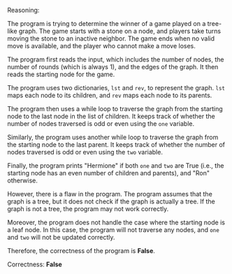 Reasoning:

The program is trying to determine the winner of a game played on a tree-like graph. The game starts with a stone on a node, and players take turns moving the stone to an inactive neighbor. The game ends when no valid move is available, and the player who cannot make a move loses.

The program first reads the input, which includes the number of nodes, the number of rounds (which is always 1), and the edges of the graph. It then reads the starting node for the game.

The program uses two dictionaries, `lst` and `rev`, to represent the graph. `lst` maps each node to its children, and `rev` maps each node to its parents.

The program then uses a while loop to traverse the graph from the starting node to the last node in the list of children. It keeps track of whether the number of nodes traversed is odd or even using the `one` variable.

Similarly, the program uses another while loop to traverse the graph from the starting node to the last parent. It keeps track of whether the number of nodes traversed is odd or even using the `two` variable.

Finally, the program prints "Hermione" if both `one` and `two` are True (i.e., the starting node has an even number of children and parents), and "Ron" otherwise.

However, there is a flaw in the program. The program assumes that the graph is a tree, but it does not check if the graph is actually a tree. If the graph is not a tree, the program may not work correctly.

Moreover, the program does not handle the case where the starting node is a leaf node. In this case, the program will not traverse any nodes, and `one` and `two` will not be updated correctly.

Therefore, the correctness of the program is **False**.

Correctness: **False**